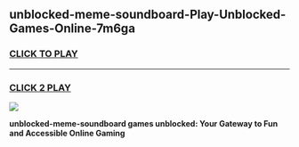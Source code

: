 
## unblocked-meme-soundboard-Play-Unblocked-Games-Online-7m6ga
<h3>
<a href="https://premium76.site?title=unblocked-meme-soundboard&ref=25A">CLICK TO PLAY</a></h3>
<hr>

<h3>
<a href="https://premium76.site?title=unblocked-meme-soundboard&ref=25A">CLICK 2 PLAY</a>
  
</h3>

<a href="https://premium76.site?title=unblocked-meme-soundboard&ref=25A"><img src="https://clearcache.store/games.png"></a>


**unblocked-meme-soundboard games unblocked: Your Gateway to Fun and Accessible Online Gaming**
